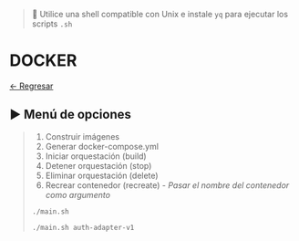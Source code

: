 > 📌 Utilice una shell compatible con Unix e instale `yq` para ejecutar los scripts `.sh`

# DOCKER

[← Regresar](../../README.md) <br>

## ▶️ Menú de opciones
> 1. Construir imágenes
> 2. Generar docker-compose.yml
> 3. Iniciar orquestación (build)
> 4. Detener orquestación (stop)
> 5. Eliminar orquestación (delete)
> 6. Recrear contenedor (recreate) - *Pasar el nombre del contenedor como argumento*
> 
> ```shell script 
> ./main.sh
> ```
>
> ```shell script 
> ./main.sh auth-adapter-v1
> ```